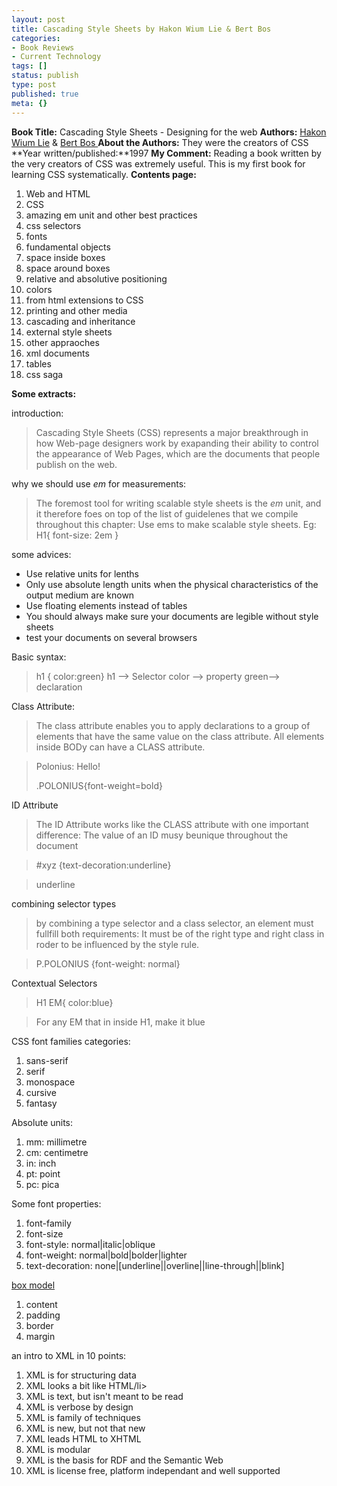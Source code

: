 ```yaml
---
layout: post
title: Cascading Style Sheets by Hakon Wium Lie & Bert Bos
categories:
- Book Reviews
- Current Technology
tags: []
status: publish
type: post
published: true
meta: {}
---
```

**Book Title:** Cascading Style Sheets - Designing for the web **Authors:** [Hakon Wium Lie](http://en.wikipedia.org/wiki/H%C3%A5kon_Wium_Lie) & [Bert Bos ](http://en.wikipedia.org/wiki/Bert_Bos)**About the Authors:** They were the creators of CSS **Year written/published:**1997 **My Comment:** Reading a book written by the very creators of CSS was extremely useful. This is my first book for learning CSS systematically. **Contents page:**

1. Web and HTML
2. CSS
3. amazing em unit and other best practices
4. css selectors
5. fonts
6. fundamental objects
7. space inside boxes
8. space around boxes
9. relative and absolutive positioning
10. colors
11. from html extensions to CSS
12. printing and other media
13. cascading and inheritance
14. external style sheets
15. other appraoches
16. xml documents
17. tables
18. css saga

**Some extracts:**

introduction:

>  

> Cascading Style Sheets (CSS) represents a major breakthrough in how Web-page designers work by exapanding their ability to control the appearance of Web Pages, which are the documents that people publish on the web.

why we should use _em_ for measurements:

>  

> The foremost tool for writing scalable style sheets is the _em_ unit, and it therefore foes on top of the list of guidelenes that we compile throughout this chapter: Use ems to make scalable style sheets. Eg: H1{ font-size: 2em }

some advices:

- Use relative units for lenths
- Only use absolute length units when the physical characteristics of the output medium are known
- Use floating elements instead of tables
- You should always make sure your documents are legible without style sheets
- test your documents on several browsers

Basic syntax:

>  

> h1 { color:green} h1 --> Selector color --> property green--> declaration

Class Attribute:

>  

> The class attribute enables you to apply declarations to a group of elements that have the same value on the class attribute. All elements inside BODy can have a CLASS attribute.

> <P CLASS=POLONIUS>Polonius: Hello!</P>.POLONIUS{font-weight=bold}

ID Attribute

>  

> The ID Attribute works like the CLASS attribute with one important difference: The value of an ID musy beunique throughout the document

> #xyz {text-decoration:underline}

> <P ID=xyz>underline</P>

combining selector types

>  

> by combining a type selector and a class selector, an element must fullfill both requirements: It must be of the right type and right class in roder to be influenced by the style rule.

> P.POLONIUS {font-weight: normal}

Contextual Selectors

>  

> H1 EM{ color:blue}

> For any EM that in inside H1, make it blue

CSS font families categories:

1. sans-serif
2. serif
3. monospace
4. cursive
5. fantasy

Absolute units:

1. mm: millimetre
2. cm: centimetre
3. in: inch
4. pt: point
5. pc: pica

Some font properties:

1. font-family
2. font-size
3. font-style: normal|italic|oblique
4. font-weight: normal|bold|bolder|lighter
5. text-decoration: none|[underline||overline||line-through||blink]

[box model](http://www.w3.org/TR/REC-CSS2/box.html)

1. content
2. padding
3. border
4. margin

an intro to XML in 10 points:

1. XML is for structuring data
2. XML looks a bit like HTML/li>
3. XML is text, but isn't meant to be read
4. XML is verbose by design
5. XML is family of techniques
6. XML is new, but not that new
7. XML leads HTML to XHTML
8. XML is modular
9. XML is the basis for RDF and the Semantic Web
10. XML is license free, platform independant and well supported
